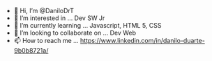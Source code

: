 - 👋 Hi, I’m @DaniloDrT
- 👀 I’m interested in ... Dev SW Jr
- 🌱 I’m currently learning ... Javascript, HTML 5, CSS
- 💞️ I’m looking to collaborate on ... Dev  Web
- 📫 How to reach me ... https://www.linkedin.com/in/danilo-duarte-9b0b8721a/

<!---
DaniloDrT/DaniloDrT is a ✨ special ✨ repository because its `README.md` (this file) appears on your GitHub profile.
You can click the Preview link to take a look at your changes.
--->
